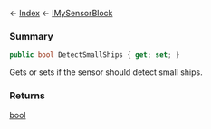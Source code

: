 ← [Index](Api-Index) ← [IMySensorBlock](Sandbox.ModAPI.Ingame.IMySensorBlock)

### Summary

```csharp
public bool DetectSmallShips { get; set; }
```

Gets or sets if the sensor should detect small ships.

### Returns

[bool](https://docs.microsoft.com/en-us/dotnet/api/system.boolean?view=netframework-4.6)

